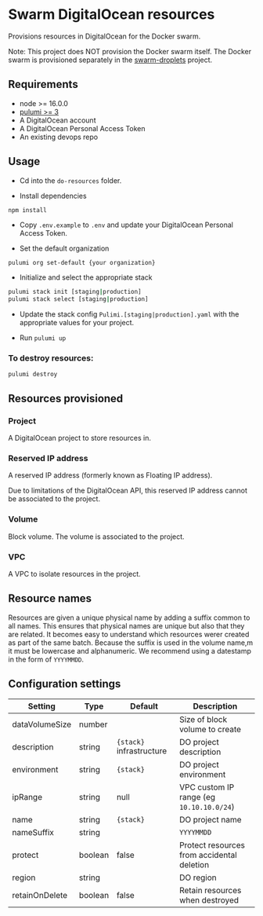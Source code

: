 # Swarm DigitalOcean resources

Provisions resources in DigitalOcean for the Docker swarm.

Note: This project does NOT provision the Docker swarm itself. The Docker swarm is provisioned separately in the [swarm-droplets](../droplets/README.md) project. 

## Requirements

* node >= 16.0.0
* [pulumi >= 3](https://www.pulumi.com/docs/install/)
* A DigitalOcean account
* A DigitalOcean Personal Access Token
* An existing devops repo

## Usage

* Cd into the `do-resources` folder.

* Install dependencies 

```
npm install
```

* Copy `.env.example` to `.env` and update your DigitalOcean Personal Access Token.

* Set the default organization 

```bash
pulumi org set-default {your organization}
```

* Initialize and select the appropriate stack

```bash
pulumi stack init [staging|production]
pulumi stack select [staging|production]
```

* Update the stack config `Pulimi.[staging|production].yaml` with the appropriate values for your project.

* Run `pulumi up`

### To destroy resources:

```
pulumi destroy
```

## Resources provisioned

### Project

A DigitalOcean project to store resources in.

### Reserved IP address

A reserved IP address (formerly known as Floating IP address).

Due to limitations of the DigitalOcean API, this reserved IP address cannot be associated to the project.

### Volume

Block volume. The volume is associated to the project.

### VPC

A VPC to isolate resources in the project.

## Resource names

Resources are given a unique physical name by adding a suffix common to all names. This ensures that physical names are unique but also that they are related. It becomes easy to understand which resources werer created as part of the same batch. Because the suffix is used in the volume name,m it must be lowercase and alphanumeric. We recommend using a datestamp in the form of `YYYYMMDD`. 

## Configuration settings

| Setting | Type | Default | Description |
|---------|------|---------|-------------|
| dataVolumeSize | number | | Size of block volume to create |
| description | string | `{stack}` infrastructure | DO project description |
| environment | string | `{stack}` | DO project environment |
| ipRange | string | null | VPC custom IP range (eg `10.10.10.0/24`) |
| name | string | `{stack}` | DO project name | 
| nameSuffix | string |  |  `YYYYMMDD` |
| protect | boolean | false | Protect resources from accidental deletion |
| region | string | | DO region |
| retainOnDelete | boolean | false | Retain resources when destroyed |
